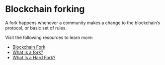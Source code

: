 # Blockchain forking

A fork happens whenever a community makes a change to the blockchain’s protocol, or basic set of rules.

Visit the following resources to learn more:

- [Blockchain Fork](<https://en.wikipedia.org/wiki/Fork_(blockchain)>)
- [What is a fork?](https://www.coinbase.com/learn/crypto-basics/what-is-a-fork)
- [What Is a Hard Fork?](https://www.investopedia.com/terms/h/hard-fork.asp)
